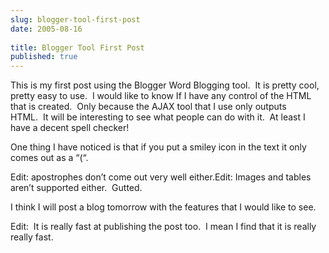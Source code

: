 ```yaml
---
slug: blogger-tool-first-post
date: 2005-08-16
 
title: Blogger Tool First Post
published: true
---
```

This is my first post using the Blogger Word Blogging tool.  It is pretty cool, pretty easy to use.  I would like to know If I have any control of the HTML that is created.  Only because the AJAX tool that I use only outputs HTML.  It will be interesting to see what people can do with it.  At least I have a decent spell checker! <p />One thing I have noticed is that if you put a smiley icon in the text it only comes out as a “(“.<p />Edit: apostrophes don’t come out very well either.Edit: Images and tables aren’t supported either.  Gutted.<p />I think I will post a blog tomorrow with the features that I would like to see.<p />Edit:  It is really fast at publishing the post too.  I mean I find that it is really really fast.

